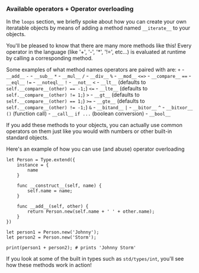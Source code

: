 ### Available operators + Operator overloading

In the `loops` section, we briefly spoke about how you can create
your own iteratable objects by means of adding a method named
`__iterate__` to your objects.

You'll be pleased to know that there are many more methods like this!
Every operator in the language (like '+', '-', '*', '!=', etc...) is
evaluated at runtime by calling a corresponding method.

Some examples of what method names operators are paired with are:
`+` - `__add__`
`-` - `__sub__`
`*` - `__mul__`
`/` - `__div__`
`%` - `__mod__`
`<=>` - `__compare__`
`==` - `__eql__`
`!=` - `__noteql__`
`!` - `__not__`
`<` - `__lt__` (defaults to `self.__compare__(other) == -1;`)
`<=` - `__lte__` (defaults to `self.__compare__(other) != 1;`)
`>` - `__gt__` (defaults to `self.__compare__(other) == 1;`)
`>=` - `__gte__` (defaults to `self.__compare__(other) != -1;`)
`&` - `__bitand__`
`|` - `__bitor__`
`^` - `__bitxor__`
`()` (function call) - `__call__`
`if ...` (boolean conversion) - `__bool__`

If you add these methods to your objects, you can actually use common
operators on them just like you would with numbers or other built-in
standard objects.

Here's an example of how you can use (and abuse) operator overloading

```
let Person = Type.extend({
    instance = {
        name
    }

    func __construct__(self, name) {
        self.name = name;
    }

    func __add__(self, other) {
        return Person.new(self.name + ' ' + other.name);
    }
})

let person1 = Person.new('Johnny');
let person2 = Person.new('Storm');

print(person1 + person2); # prints 'Johnny Storm'
```

If you look at some of the built in types such as `std/types/int`,
you'll see how these methods work in action!
